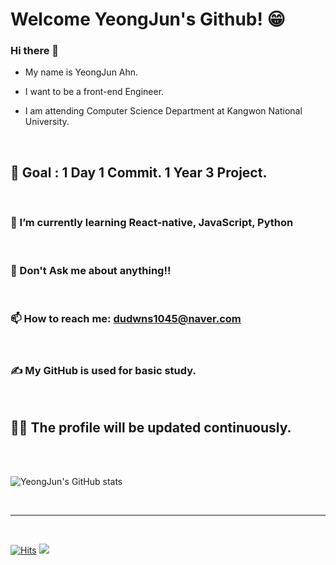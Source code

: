 # Welcome YeongJun's Github! 😁

### Hi there 👋

- My name is YeongJun Ahn.
  <br/>

- I want to be a front-end Engineer.
  <br/>

- I am attending Computer Science Department at Kangwon National University.

<br/>

## 🙏 Goal : 1 Day 1 Commit. 1 Year 3 Project.

<br/>

### 🌱 I’m currently learning React-native, JavaScript, Python

<br/>

### 💬 Don't Ask me about anything!!

<br/>

### 📫 How to reach me: dudwns1045@naver.com

<br/>

### ✍ My GitHub is used for basic study.

<br/>

## 🏃‍♀️ The profile will be updated continuously.

<br/>
<br/>

![YeongJun's GitHub stats](https://github-readme-stats.vercel.app/api?username=dudwns9331&show_icons=true&theme=tokyonight)

<br/>

---

<br/>

<p align="center">

[![Hits](https://hits.seeyoufarm.com/api/count/incr/badge.svg?url=https%3A%2F%2Fgithub.com%2Fdudwns9331&count_bg=%2314DF23&title_bg=%231B79D3&icon=&icon_color=%23E7E7E7&title=hits&edge_flat=false)](https://hits.seeyoufarm.com)
![](https://img.shields.io/github/followers/dudwns9331?style=social)

</p>
